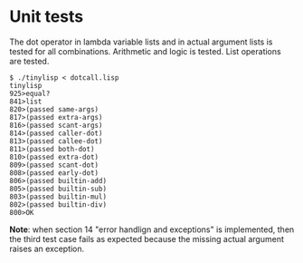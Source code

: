 # Unit tests

The dot operator in lambda variable lists and in actual argument lists is tested for all combinations.  Arithmetic and logic is tested.  List operations are tested.

```console
$ ./tinylisp < dotcall.lisp
tinylisp
925>equal?
841>list
820>(passed same-args)
817>(passed extra-args)
816>(passed scant-args)
814>(passed caller-dot)
813>(passed callee-dot)
811>(passed both-dot)
810>(passed extra-dot)
809>(passed scant-dot)
808>(passed early-dot)
806>(passed builtin-add)
805>(passed builtin-sub)
803>(passed builtin-mul)
802>(passed builtin-div)
800>OK
```

**Note**: when section 14 "error handlign and exceptions" is implemented, then the third test case fails as expected because the missing actual argument raises an exception.
